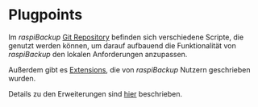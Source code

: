 # Plugpoints

[.status]: review-comment "Plugpoints???"

Im *raspiBackup* [Git Repository](https://github.com/framps/raspiBackup/tree/master/helper) befinden sich verschiedene Scripte,
die genutzt werden können, um darauf aufbauend die Funktionalität
von *raspiBackup* den lokalen Anforderungen anzupassen.

Außerdem gibt es [Extensions](https://github.com/framps/raspiBackup/tree/master/extensions_userprovided),
die von *raspiBackup* Nutzern geschrieben wurden.

Details zu den Erweiterungen sind [hier](useful-helper-scripts.md) beschrieben.

[.status]: rst

